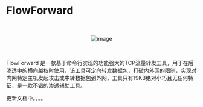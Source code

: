 # FlowForward

<br>

<div align=center>
  
![image](https://user-images.githubusercontent.com/52789403/192257366-d0efd52d-9bc1-466e-a9ee-6c4a72b896fb.png)

</div>

<br>

FlowForward 是一款基于命令行实现的功能强大的TCP流量转发工具，用于在后渗透中的横向越权时使用，该工具可定向转发数据包，打破内外网的限制，实现对内网特定主机发起攻击或中转数据包到外网，工具只有19KB绝对小巧且无任何特征，是一款不错的渗透辅助工具。

















更新文档中。。。。




























